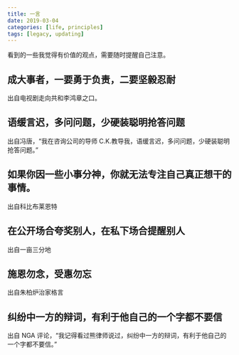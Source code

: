 ```yaml
---
title: 一言
date: 2019-03-04
categories: [life, principles]
tags: [legacy, updating]
---
```


看到的一些我觉得有价值的观点，需要随时提醒自己注意。

## 成大事者，一要勇于负责，二要坚毅忍耐

出自电视剧走向共和李鸿章之口。

## 语缓言迟，多问问题，少硬装聪明抢答问题

出自冯唐，“我在咨询公司的导师 C.K.教导我，语缓言迟，多问问题，少硬装聪明抢答问题。”

## 如果你因一些小事分神，你就无法专注自己真正想干的事情。

出自科比布莱恩特

## 在公开场合夸奖别人，在私下场合提醒别人

出自一亩三分地

## 施恩勿念，受惠勿忘

出自朱柏炉治家格言

## 纠纷中一方的辩词，有利于他自己的一个字都不要信

出自 NGA 评论，“我记得看过熊律师说过，纠纷中一方的辩词，有利于他自己的一个字都不要信。”
